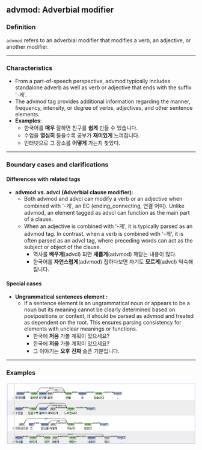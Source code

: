 ## advmod: Adverbial modifier

### Definition
`advmod` refers to an adverbial modifier that modifies a verb, an adjective, or another modifier.

---

### Characteristics
- From a part-of-speech perspective, advmod typically includes standalone adverb as well as verb or adjective that ends with the suffix '-게'.
- The advmod tag provides additional information regarding the manner, frequency, intensity, or degree of verbs, adjectives, and other sentence elements.
- **Examples**:
    - 한국어를 **매우** 잘하면 친구를 **쉽게** 만들 수 있습니다.
    - 수업을 **열심히** 들을수록 공부가 **재미있게** 느껴집니다.
    - 인터넷으로 그 장소를 **어떻게** 가는지 찾았다. 

---

### Boundary cases and clarifications

#### Differences with related tags
- **advmod vs. advcl (Adverbial clause modifier):**  
    - Both advmod and advcl can modify a verb or an adjective when combined with '-게', an EC (ending_connecting, 연결 어미). Unlike advmod, an element tagged as advcl can function as the main part of a clause.
    - When an adjective is combined with '-게', it is typically parsed as an advmod tag. In contrast, when a verb is combined with '-게', it is often parsed as an advcl tag, where preceding words can act as the subject or object of the clause.
        - 역사를 **배우게**(advcl) 되면 **새롭게**(advmod) 깨닫는 내용이 많다.
        - 한국어를 **자연스럽게**(advmod) 접하다보면 자기도 **모르게**(advcl) 익숙해집니다.

#### Special cases
- **Ungrammatical sentences element :**  
    - If a sentence element is an ungrammatical noun or appears to be a noun but its meaning cannot be clearly determined based on postpositions or context, it should be parsed as advmod and treated as dependent on the root. This ensures parsing consistency for elements with unclear meanings or functions.
        - 한국에 **저움** 가볼 계획이 있으세요?
        - 한국에 **저움** 가볼 계획이 있으세요?
        - 그 이야기는 **오후** **진짜** 슬픈 기분입니다.
          
---

### Examples
![advmod example](advmod.png)
